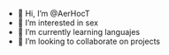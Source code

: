 - 👋 Hi, I’m @AerHocT
- 👀 I’m interested in sex
- 🌱 I’m currently learning languajes
- 💞️ I’m looking to collaborate on projects

<!---
AerHocT/AerHocT is a ✨ special ✨ repository because its `README.md` (this file) appears on your GitHub profile.
You can click the Preview link to take a look at your changes.
--->
